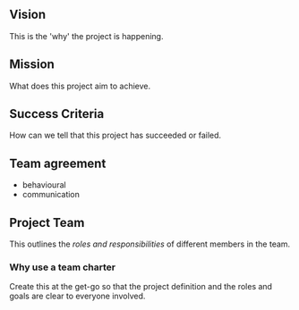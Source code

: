 ## Vision
This is the 'why' the project is happening.

## Mission
What does this project aim to achieve.

## Success Criteria
How can we tell that this project has succeeded or failed.

## Team agreement
- behavioural
- communication

## Project Team
This outlines the *roles and responsibilities* of different members in the team.

### Why use a team charter
Create this at the get-go so that the project definition and the roles and goals are clear to everyone involved.
